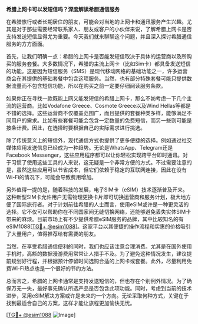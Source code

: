 **希腊上网卡可以发短信吗？深度解读希腊通信服务**

在希腊旅行或者长期居住的朋友，可能会对当地的上网卡和通讯服务产生兴趣。尤其是对于那些需要经常联系家人、朋友或客户的小伙伴来说，了解希腊上网卡是否支持发送短信显得尤为重要。今天我们就来聊聊这个问题，并且深入探讨希腊通信服务的方方面面。

首先，让我们明确一点：希腊的上网卡是否能发短信取决于具体的运营商以及所购买的服务套餐。大多数情况下，希腊的主流上网卡（比如Sim卡）都具备发送短信的功能。这是因为短信服务（SMS）是现代移动网络的基础功能之一，许多运营商会在其提供的基础套餐中包含这项服务。当然，也有部分特殊套餐可能只提供数据流量而不包含短信功能，所以在购买之前一定要仔细阅读服务条款。

如果你正在寻找一款既能上网又能发短信的希腊上网卡，那么不妨考虑一下几个主流的运营商。比如Vodafone Greece、Cosmote Greece以及Wind Hellas等都是不错的选择。这些运营商不仅覆盖范围广，而且提供的套餐种类多样，能够满足不同用户的需求。比如有些套餐可能会包含一定数量的免费短信，而另一些则可能是按条计费。因此，在选择时要根据自己的实际需求进行挑选。

除了传统意义上的短信外，现代通信方式也提供了更多便捷的选择。例如通过社交媒体应用发送信息已经成为一种趋势。无论是WhatsApp、Telegram还是Facebook Messenger，这些应用程序都可以让你轻松实现跨平台即时通讯。对于习惯了使用这些工具的人来说，这无疑是一个非常方便的方式。不过需要注意的是，虽然这些应用可以节省成本，但它们依赖于稳定的互联网连接，因此在没有Wi-Fi的情况下，可能会导致费用增加。

另外值得一提的是，随着科技的发展，电子SIM卡（eSIM）技术逐渐普及开来。这种新型SIM卡允许用户无需物理更换卡片即可切换运营商和服务计划，极大地方便了国际旅行者。对于计划前往希腊的人士而言，使用eSIM或许是一种更灵活的选择。它不仅可以帮助你在不同国家间无缝切换网络，还能够避免丢失实体SIM卡带来的麻烦。目前市场上有不少提供希腊eSIM服务的品牌，其中比较知名的有eSIM1088[[TG💪+ @esim1088](https://t.me/s/esim1088)]。这家平台以其便捷的操作流程和实惠的价格吸引了大量用户，值得推荐给有需要的朋友。

当然，在享受希腊通信便利的同时，我们也应该注意合理消费。尤其是在国外使用手机时，高额的数据漫游费用常常让人措手不及。为了避免这种情况发生，建议提前规划好行程，并根据预计停留时间选购合适的上网卡或套餐。此外，尽量利用免费Wi-Fi热点也是一个很好的节约方法。

总而言之，希腊的上网卡通常是支持发送短信的，但也存在个别例外情况。为了确保万无一失，最好事先确认所选产品是否包含此项功能。同时，考虑到当前的技术进步，采用eSIM解决方案或许是未来的一个方向。无论采取何种方式，关键在于找到最适合自己的方案，这样才能让旅程更加愉快无忧。

[[TG💪+ @esim1088](https://t.me/s/esim1088) ![Image](https://i.postimg.cc/4NQfJmqS/Snipaste-2025-05-13-00-14-12.png)]